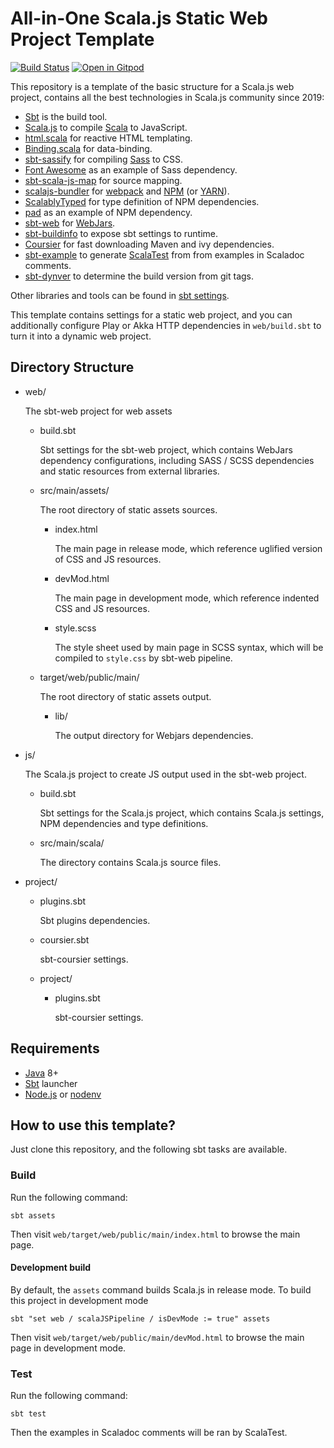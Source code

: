 # All-in-One Scala.js Static Web Project Template
[![Build Status](https://travis-ci.org/Atry/scalajs-all-in-one-template.svg?branch=master)](https://travis-ci.org/Atry/scalajs-all-in-one-template)
[![Open in Gitpod](https://img.shields.io/badge/Gitpod-open%20in%20an%20online%20IDE-%230092CF.svg )](https://gitpod.io/#https://github.com/Atry/scalajs-all-in-one-template)

This repository is a template of the basic structure for a Scala.js web project, contains all the best technologies in Scala.js community since 2019:

* [Sbt](https://scala-sbt.org) is the build tool.
* [Scala.js](https://www.scala-js.org/) to compile [Scala](https://scala-lang.org) to JavaScript.
* [html.scala](https://github.com/GlasslabGames/html.scala/) for reactive HTML templating.
* [Binding.scala](https://github.com/ThoughtWorksInc/Binding.scala) for data-binding.
* [sbt-sassify](https://github.com/irundaia/sbt-sassify/) for compiling [Sass](https://sass-lang.com/) to CSS.
* [Font Awesome](https://fontawesome.com/) as an example of Sass dependency.
* [sbt-scala-js-map](https://github.com/ThoughtWorksInc/sbt-scala-js-map) for source mapping.
* [scalajs-bundler](https://github.com/scalacenter/scalajs-bundler) for [webpack](https://webpack.js.org/) and [NPM](https://www.npmjs.com/) (or [YARN](https://yarnpkg.com)).
* [ScalablyTyped](https://github.com/oyvindberg/ScalablyTyped) for type definition of NPM dependencies.
* [pad](https://pad-project.js.org/) as an example of NPM dependency.
* [sbt-web](https://github.com/sbt/sbt-web) for [WebJars](https://www.webjars.org/).
* [sbt-buildinfo](https://github.com/sbt/sbt-buildinfo) to expose sbt settings to runtime.
* [Coursier](https://get-coursier.io/) for fast downloading Maven and ivy dependencies.
* [sbt-example](https://github.com/ThoughtWorksInc/sbt-example) to generate [ScalaTest](http://www.scalatest.org/) from from examples in Scaladoc comments.
* [sbt-dynver](https://github.com/dwijnand/sbt-dynver) to determine the build version from git tags.

Other libraries and tools can be found in [sbt settings](https://github.com/Atry/Binding.scala-template/search?q=extension%3Asbt&unscoped_q=extension%3Asbt).

This template contains settings for a static web project, and you can additionally configure Play or Akka HTTP dependencies in `web/build.sbt` to turn it into a dynamic web project.

## Directory Structure

 * web/
   
   The sbt-web project for web assets
   * build.sbt
     
     Sbt settings for the sbt-web project, which contains WebJars dependency configurations, including SASS / SCSS dependencies and static resources from external libraries.
   * src/main/assets/
         
     The root directory of static assets sources.
     * index.html
       
       The main page in release mode, which reference uglified version of CSS and JS resources.
     * devMod.html
       
       The main page in development mode, which reference indented CSS and JS resources.
     * style.scss
       
       The style sheet used by main page in SCSS syntax, which will be compiled to `style.css` by sbt-web pipeline.
   * target/web/public/main/
     
     The root directory of static assets output.
     * lib/
       
       The output directory for Webjars dependencies.
 * js/
   
   The Scala.js project to create JS output used in the sbt-web project.

   * build.sbt
     
     Sbt settings for the Scala.js project, which contains Scala.js settings, NPM dependencies and type definitions.
   
   * src/main/scala/
     
     The directory contains Scala.js source files.
 * project/
   * plugins.sbt
     
     Sbt plugins dependencies.
   * coursier.sbt

     sbt-coursier settings.
   * project/
     * plugins.sbt

       sbt-coursier settings.

## Requirements

* [Java](https://openjdk.java.net/) 8+
* [Sbt](https://www.scala-sbt.org/) launcher
* [Node.js](https://nodejs.org/) or [nodenv](https://github.com/nodenv/nodenv)

## How to use this template?

Just clone this repository, and the following sbt tasks are available.

### Build

Run the following command:

``` shell
sbt assets
```

Then visit `web/target/web/public/main/index.html` to browse the main page.

#### Development build

By default, the `assets` command builds Scala.js in release mode. To build this project in development mode

``` shell
sbt "set web / scalaJSPipeline / isDevMode := true" assets
```

Then visit `web/target/web/public/main/devMod.html` to browse the main page in development mode.

### Test

Run the following command:

``` shell
sbt test
```

Then the examples in Scaladoc comments will be ran by ScalaTest.
